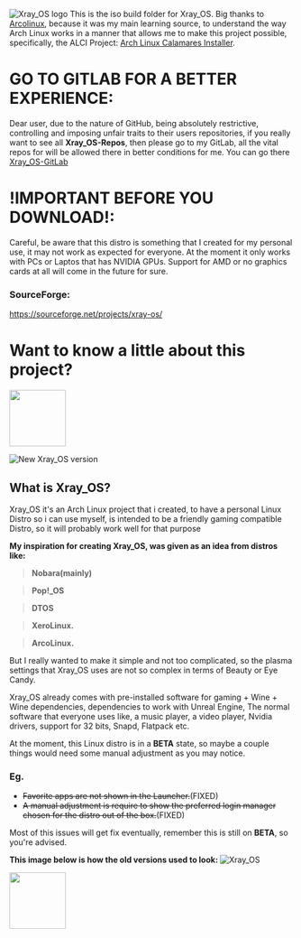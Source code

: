 ![Xray_OS logo](https://images2.imgbox.com/67/fa/UbT8qfSj_o.png)
This is the iso build folder for Xray_OS. Big thanks to [Arcolinux](https://github.com/arcolinux), because it was my main learning source, to understand the way Arch Linux works in a manner that allows me to make this project possible, specifically, the ALCI Project: [Arch Linux Calamares Installer](https://github.com/arch-linux-calamares-installer).

# GO TO GITLAB FOR A BETTER EXPERIENCE:
Dear user, due to the nature of GitHub, being absolutely restrictive, controlling and imposing unfair traits to their users repositories, if you really want to see all **Xray_OS-Repos**, then please go to my GitLab, all the vital repos for will be allowed there in better conditions for me. You can go there [Xray_OS-GitLab](https://gitlab.com/Xray_OS) 

# !IMPORTANT BEFORE YOU DOWNLOAD!: 

Careful, be aware that this distro is something that I created for my personal use, it may not work as expected for everyone. At the moment it only works with PCs or Laptos that has NVIDIA GPUs. Support for AMD or no graphics cards at all will come in the future for sure.

### SourceForge: 
https://sourceforge.net/projects/xray-os/


# Want to know a little about this project?
<img src="https://images2.imgbox.com/98/c0/5VRGfBHj_o.png" width="100" height="100">

![New Xray_OS version](https://github.com/Xray-OS/xray_os/assets/143856402/2ee22146-6d28-47bc-9e50-979683656ea9)

## What is Xray_OS? 
Xray_OS it's an Arch Linux project that i created, to have a personal Linux Distro so i can use myself, is intended to be a friendly gaming compatible Distro, so it will probably work well for that purpose

**My inspiration for creating Xray_OS, was given as an idea from distros like:** 

> **Nobara(mainly)** 

> **Pop!_OS** 

> **DTOS** 

> **XeroLinux.**

> **ArcoLinux.**

But I really wanted to make it simple and not too complicated, so the plasma settings that Xray_OS uses are not so complex in terms of Beauty or Eye Candy.

Xray_OS already comes with pre-installed software for gaming + Wine + Wine dependencies, dependencies to work with Unreal Engine, The normal software that everyone uses like, a music player, a video player, Nvidia drivers, support for 32 bits, Snapd, Flatpack etc.

At the moment, this Linux distro is in a **BETA** state, so maybe a couple things would need some manual adjustment as you may notice. 

### Eg. 
* ~~Favorite apps are not shown in the Launcher.~~(FIXED)
* ~~A manual adjustment is require to show the preferred login manager chosen for the distro out of the box.~~(FIXED) 

Most of this issues will get fix eventually, remember this is still on **BETA**, so you're advised.

**This image below is how the old versions used to look:**
![Xray_OS](https://github.com/Xray-OS/xray_os/assets/143856402/6838b3ff-f63c-4e9f-9f9b-4c794eb65593)

<img src="https://images2.imgbox.com/98/c0/5VRGfBHj_o.png" width="100" height="100">
